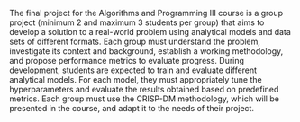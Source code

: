 The final project for the Algorithms and Programming III course is a group project (minimum 2 and maximum 3 students per group) that aims to develop a solution to a real-world problem using analytical models and data sets of different formats. Each group must understand the problem, investigate its context and background, establish a working methodology, and propose performance metrics to evaluate progress. During development, students are expected to train and evaluate different analytical models. For each model, they must appropriately tune the hyperparameters and evaluate the results obtained based on predefined metrics. Each group must use the CRISP-DM methodology, which will be presented in the course, and adapt it to the needs of their project.

